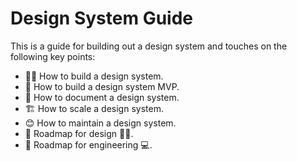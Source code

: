 # Design System Guide

This is a guide for building out a design system and touches on the following key points:

- 👩‍💻 How to build a design system.
- 💪 How to build a design system MVP.
- 📖 How to document a design system.
- 🏗 How to scale a design system.
- 😊 How to maintain a design system.
- 🎯 Roadmap for design 💅🏻.
- 🎯 Roadmap for engineering 💻.
